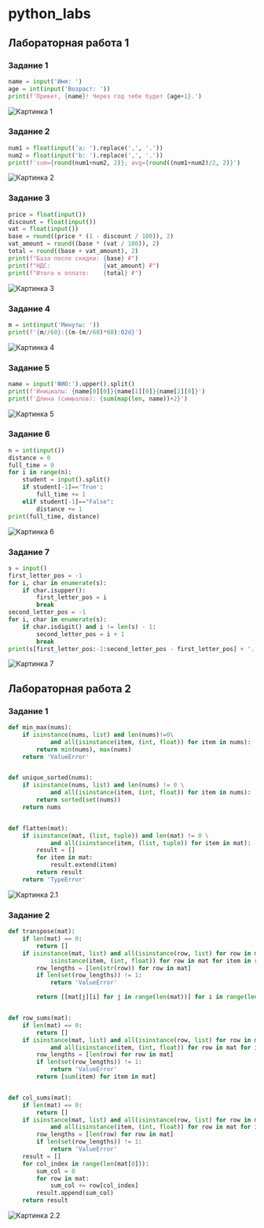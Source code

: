 # python_labs



## Лабораторная работа 1

### Задание 1
```python
name = input('Имя: ')
age = int(input('Возраст: '))
print(f'Привет, {name}! Через год тебе будет {age+1}.')
```
![Картинка 1](./images/lab01/01_greeting.png)


### Задание 2
```python
num1 = float(input('a: ').replace(',', '.'))
num2 = float(input('b: ').replace(',', '.'))
print(f'sum={round(num1+num2, 2)}; avg={round((num1+num2)/2, 2)}')
```
![Картинка 2](./images/lab01/02_sum_avg.png)


### Задание 3
```python
price = float(input())
discount = float(input())
vat = float(input())
base = round((price * (1 - discount / 100)), 2)
vat_amount = round((base * (vat / 100)), 2)
total = round((base + vat_amount), 2)
print(f"База после скидки: {base} ₽")
print(f"НДС:               {vat_amount} ₽")
print(f"Итого к оплате:    {total} ₽")

```
![Картинка 3](./images/lab01/03_discount_vat.png)


### Задание 4
```python
m = int(input('Минуты: '))
print(f'{m//60}:{(m-(m//60)*60):02d}')
```
![Картинка 4](./images/lab01/04_minutes_to_hhmm.png)


### Задание 5
```python
name = input('ФИО:').upper().split()
print(f'Инициалы: {name[0][0]}{name[1][0]}{name[2][0]}')
print(f'Длина (символов): {sum(map(len, name))+2}')

```
![Картинка 5](./images/lab01/05_initials_and_len.png)


### Задание 6
```python
n = int(input())
distance = 0
full_time = 0
for i in range(n):
    student = input().split()
    if student[-1]=='True':
        full_time += 1
    elif student[-1]=="False":
        distance += 1
print(full_time, distance)
```
![Картинка 6](./images/lab01/06_task.png)


### Задание 7
```python
s = input()
first_letter_pos = -1
for i, char in enumerate(s):
    if char.isupper():
        first_letter_pos = i
        break
second_letter_pos = -1
for i, char in enumerate(s):
    if char.isdigit() and i != len(s) - 1:
        second_letter_pos = i + 1
        break
print(s[first_letter_pos:-1:second_letter_pos - first_letter_pos] + '.')

```
![Картинка 7](./images/lab01/07_task.png)



## Лабораторная работа 2

### Задание 1
```python
def min_max(nums):
    if isinstance(nums, list) and len(nums)!=0\
            and all(isinstance(item, (int, float)) for item in nums):
        return min(nums), max(nums)
    return 'ValueError'


def unique_sorted(nums):
    if isinstance(nums, list) and len(nums) != 0 \
            and all(isinstance(item, (int, float)) for item in nums):
        return sorted(set(nums))
    return nums


def flatten(mat):
    if isinstance(mat, (list, tuple)) and len(mat) != 0 \
            and all(isinstance(item, (list, tuple)) for item in mat):
        result = []
        for item in mat:
            result.extend(item)
        return result
    return 'TypeError'
```
![Картинка 2.1](./images/lab02/arrays.png)

### Задание 2
```python
def transpose(mat):
    if len(mat) == 0:
        return []
    if isinstance(mat, list) and all(isinstance(row, list) for row in mat) and all(
            isinstance(item, (int, float)) for row in mat for item in row):
        row_lengths = [len(str(row)) for row in mat]
        if len(set(row_lengths)) != 1:
            return 'ValueError'

        return [[mat[j][i] for j in range(len(mat))] for i in range(len(mat[0]))]


def row_sums(mat):
    if len(mat) == 0:
        return []
    if isinstance(mat, list) and all(isinstance(row, list) for row in mat) \
            and all(isinstance(item, (int, float)) for row in mat for item in row):
        row_lengths = [len(row) for row in mat]
        if len(set(row_lengths)) != 1:
            return 'ValueError'
        return [sum(item) for item in mat]


def col_sums(mat):
    if len(mat) == 0:
        return []
    if isinstance(mat, list) and all(isinstance(row, list) for row in mat) \
            and all(isinstance(item, (int, float)) for row in mat for item in row):
        row_lengths = [len(row) for row in mat]
        if len(set(row_lengths)) != 1:
            return 'ValueError'
    result = []
    for col_index in range(len(mat[0])):
        sum_col = 0
        for row in mat:
            sum_col += row[col_index]
        result.append(sum_col)
    return result
```
![Картинка 2.2](./images/lab02/matrix.png)